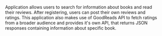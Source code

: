 Application allows users to search for information about books and read their reviews. After registering, users can post their own reviews and ratings. This application also makes use of  GoodReads API to fetch ratings from a broader audience and provides it's own API, that
returns JSON responses containing information about specific book.
